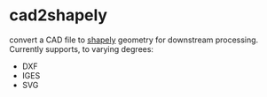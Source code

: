 # cad2shapely
convert a CAD file to [shapely](https://pypi.org/project/Shapely/) geometry for downstream processing.
Currently supports, to varying degrees:
- DXF
- IGES 
- SVG


